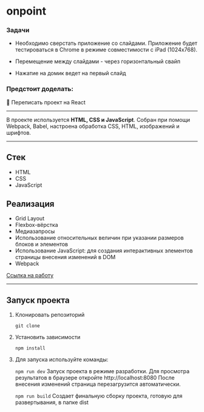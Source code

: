 # onpoint

### Задачи

- Необходимо сверстать приложение со слайдами. Приложение будет тестироваться в Chrome в режиме совместимости с iPad (1024x768).

- Перемещение между слайдами - через горизонтальный свайп

- Нажатие на домик ведет на первый слайд

### Предстоит доделать:

:black_square_button: Переписать проект на React

---

В проекте используется **HTML, CSS и JavaScript**.
Собран при помощи Webpack, Babel, настроена обработка CSS, HTML, изображений и шрифтов.

---

## Стек

- HTML
- CSS
- JavaScript

## Реализация

- Grid Layout
- Flexbox-вёрстка
- Медиазапросы
- Использование относительных величин при указании размеров блоков и элементов
- Использование JavaScript: для создания интерактивных элементов страницы внесения изменений в DOM
- Webpack

[Ссылка на работу](https://vladimirksh.github.io/mesto/)

---

## Запуск проекта

1. Клонировать репозиторий

   `git clone `

2. Установить зависимости

   `npm install`

3. Для запуска используйте команды:

   `npm run dev`
   Запуск проекта в режиме разработки. Для просмотра результатов в браузере откройте http://localhost:8080 После внесения изменений страница перезагрузится автоматически.

   `npm run build`
   Создает финальную сборку проекта, готовую для развертывания, в папке dist
